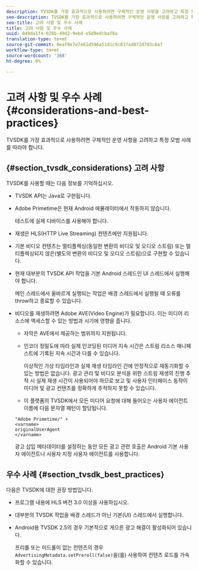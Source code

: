 ```yaml
---
description: TVSDK를 가장 효과적으로 사용하려면 구체적인 운영 사항을 고려하고 특정 모범 사례를 따라야 합니다.
seo-description: TVSDK를 가장 효과적으로 사용하려면 구체적인 운영 사항을 고려하고 특정 모범 사례를 따라야 합니다.
seo-title: 고려 사항 및 우수 사례
title: 고려 사항 및 우수 사례
uuid: 049da1f4-028b-49d2-9ebd-e5d9edcbaf8a
translation-type: tm+mt
source-git-commit: 0eaf0e7e7e61d596a51d1c9c837ad072d703c6a7
workflow-type: tm+mt
source-wordcount: '368'
ht-degree: 0%

---
```



# 고려 사항 및 우수 사례{#considerations-and-best-practices}

TVSDK를 가장 효과적으로 사용하려면 구체적인 운영 사항을 고려하고 특정 모범 사례를 따라야 합니다.

## {#section_tvsdk_considerations} 고려 사항

TVSDK를 사용할 때는 다음 정보를 기억하십시오.

* TVSDK API는 Java로 구현됩니다.
* Adobe Primetime은 현재 Android 에뮬레이터에서 작동하지 않습니다.

   테스트에 실제 디바이스를 사용해야 합니다.
* 재생은 HLS(HTTP Live Streaming) 컨텐츠에만 지원됩니다.
* 기본 비디오 컨텐츠는 멀티플렉싱(동일한 변환의 비디오 및 오디오 스트림) 또는 멀티플렉싱되지 않은(별도의 변환의 비디오 및 오디오 스트림)으로 구현할 수 있습니다.
* 현재 대부분의 TVSDK API 작업을 기본 Android 스레드인 UI 스레드에서 실행해야 합니다.

   메인 스레드에서 올바르게 실행되는 작업은 배경 스레드에서 실행될 때 오류를 throw하고 종료할 수 있습니다.
* 비디오를 재생하려면 Adobe AVE(Video Engine)가 필요합니다. 이는 미디어 리소스에 액세스할 수 있는 방법과 시기에 영향을 줍니다.

   * 자막은 AVE에서 제공하는 범위까지 지원됩니다.
   * 인코더 정밀도에 따라 실제 인코딩된 미디어 지속 시간은 스트림 리소스 매니페스트에 기록된 지속 시간과 다를 수 있습니다.

      이상적인 가상 타임라인과 실제 재생 타임라인 간에 안정적으로 재동기화할 수 있는 방법은 없습니다. 광고 관리 및 비디오 분석을 위한 스트림 재생의 진행 추적 시 실제 재생 시간이 사용되어야 하므로 보고 및 사용자 인터페이스 동작이 미디어 및 광고 컨텐츠를 정확하게 추적하지 못할 수 있습니다.
   * 이 플랫폼의 TVSDK에서 모든 미디어 요청에 대해 들어오는 사용자 에이전트 이름에 다음 문자열 패턴이 할당됩니다.

   ```
   "Adobe Primetime/" + 
   <varname>
   originalUserAgent
   </varname> 
   ```

   광고 삽입 메타데이터를 설정하는 동안 모든 광고 관련 호출은 Android 기본 사용자 에이전트나 사용자 지정 사용자 에이전트를 사용합니다.

## 우수 사례 {#section_tvsdk_best_practices}

다음은 TVSDK에 대한 권장 방법입니다.

* 프로그램 내용에 HLS 버전 3.0 이상을 사용하십시오.
* 대부분의 TVSDK 작업을 배경 스레드가 아닌 기본(UI) 스레드에서 실행합니다.
* Android용 TVSDK 2.5의 경우 기본적으로 게으른 광고 해결이 활성화되어 있습니다.

   프리롤 또는 미드롤이 없는 컨텐츠의 경우 `AdvertisingMetadata.setPreroll(false)`을(를) 사용하여 컨텐츠 로드를 가속화할 수 있습니다.
